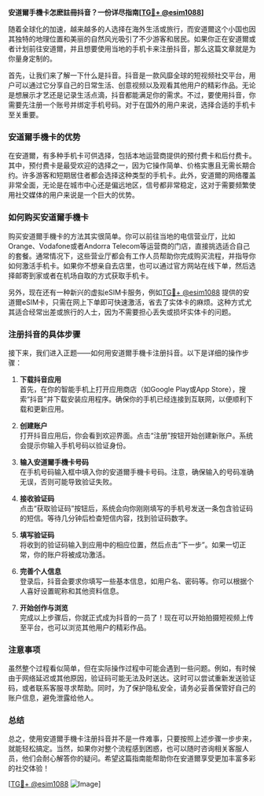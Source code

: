 **安道爾手機卡怎麽註冊抖音？一份详尽指南[[TG💪+ @esim1088](https://t.me/s/esim1088)]**

随着全球化的加速，越来越多的人选择在海外生活或旅行，而安道爾这个小国也因其独特的地理位置和美丽的自然风光吸引了不少游客和居民。如果你正在安道爾或者计划前往安道爾，并且想要使用当地的手机卡来注册抖音，那么这篇文章就是为你量身定制的。

首先，让我们来了解一下什么是抖音。抖音是一款风靡全球的短视频社交平台，用户可以通过它分享自己的日常生活、创意视频以及观看其他用户的精彩作品。无论是想展示才艺还是记录生活点滴，抖音都能满足你的需求。不过，要使用抖音，你需要先注册一个账号并绑定手机号码。对于在国外的用户来说，选择合适的手机卡至关重要。

### 安道爾手機卡的优势

在安道爾，有多种手机卡可供选择，包括本地运营商提供的预付费卡和后付费卡。其中，预付费卡是最受欢迎的选择之一，因为它操作简单、价格实惠且无需长期合约。许多游客和短期居住者都会选择这种类型的手机卡。此外，安道爾的网络覆盖非常全面，无论是在城市中心还是偏远地区，信号都非常稳定，这对于需要频繁使用社交媒体的用户来说是一个巨大的优势。

### 如何购买安道爾手機卡

购买安道爾手機卡的方法其实很简单。你可以前往当地的电信营业厅，比如Orange、Vodafone或者Andorra Telecom等运营商的门店，直接挑选适合自己的套餐。通常情况下，这些营业厅都会有工作人员帮助你完成购买流程，并指导你如何激活手机卡。如果你不想亲自去店里，也可以通过官方网站在线下单，然后选择邮寄到家或者在机场自取的方式获取手机卡。

另外，现在还有一种新兴的虚拟eSIM卡服务，例如[TG💪+ @esim1088](https://t.me/s/esim1088) 提供的安道爾eSIM卡，只需在网上下单即可快速激活，省去了实体卡的麻烦。这种方式尤其适合经常出差或旅行的人士，因为不需要担心丢失或损坏实体卡的问题。

### 注册抖音的具体步骤

接下来，我们进入正题——如何用安道爾手機卡注册抖音。以下是详细的操作步骤：

1. **下载抖音应用**  
   首先，在你的智能手机上打开应用商店（如Google Play或App Store），搜索“抖音”并下载安装应用程序。确保你的手机已经连接到互联网，以便顺利下载和更新应用。

2. **创建账户**  
   打开抖音应用后，你会看到欢迎界面。点击“注册”按钮开始创建新账户。系统会提示你输入手机号码以验证身份。

3. **输入安道爾手機卡号码**  
   在手机号码输入框中填入你的安道爾手機卡号码。注意，确保输入的号码准确无误，否则可能导致验证失败。

4. **接收验证码**  
   点击“获取验证码”按钮后，系统会向你刚刚填写的手机号发送一条包含验证码的短信。等待几分钟后检查短信内容，找到验证码数字。

5. **填写验证码**  
   将收到的验证码输入到应用中的相应位置，然后点击“下一步”。如果一切正常，你的账户将被成功激活。

6. **完善个人信息**  
   登录后，抖音会要求你填写一些基本信息，如用户名、密码等。你可以根据个人喜好设置昵称和其他资料信息。

7. **开始创作与浏览**  
   完成以上步骤后，你就正式成为抖音的一员了！现在可以开始拍摄短视频上传至平台，也可以浏览其他用户的精彩作品。

### 注意事项

虽然整个过程看似简单，但在实际操作过程中可能会遇到一些问题。例如，有时候由于网络延迟或其他原因，验证码可能无法及时送达。这时可以尝试重新发送验证码，或者联系客服寻求帮助。同时，为了保护隐私安全，请务必妥善保管好自己的账户信息，避免泄露给他人。

### 总结

总之，使用安道爾手機卡注册抖音并不是一件难事，只要按照上述步骤一步步来，就能轻松搞定。当然，如果你对整个流程感到困惑，也可以随时咨询相关客服人员，他们会耐心解答你的疑问。希望这篇指南能帮助你在安道爾享受更加丰富多彩的社交体验！

[[TG💪+ @esim1088](https://t.me/s/esim1088) ![Image](https://i.postimg.cc/4NQfJmqS/Snipaste-2025-05-13-00-14-12.png)]